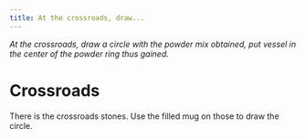 ```yaml
---
title: At the crossroads, draw...
---
```


_At the crossroads, draw a circle with the powder mix obtained, put vessel in the center of the powder ring thus gained._

# Crossroads
There is the crossroads stones. Use the filled mug on those to draw the circle.
